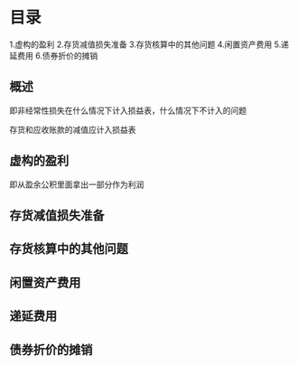# 目录
1.虚构的盈利
2.存货减值损失准备
3.存货核算中的其他问题
4.闲置资产费用
5.递延费用
6.债券折价的摊销

## 概述
  即非经常性损失在什么情况下计入损益表，什么情况下不计入的问题

存货和应收账款的减值应计入损益表

## 虚构的盈利
即从盈余公积里面拿出一部分作为利润

## 存货减值损失准备

## 存货核算中的其他问题
## 闲置资产费用
## 递延费用
## 债券折价的摊销
  